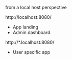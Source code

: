 from a local host perspective 

http://localhost:8080/
- App landing
- Admin dashboard

http://*.localhost:8080/
- User specific app 